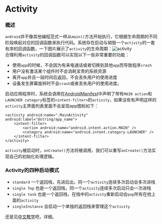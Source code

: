 # Activity

### 概述

`android`并不像其他编程范式一样从`main()`方法开始执行，它根据生命周期的不同阶段唤起对应的回调函数来执行代码。系统存在启动与销毁一个`activity`的一套有序的回调函数，一下图片展示了`activity`的生命周期：![activity](https://raw.githubusercontent.com/zhouchaoyuan/ThePlanForMe/master/M3-M4/W4/basic-lifecycle.png)</br>合理利用`activity`的回调函数可以实现以下一些非常重要的功能：

- 使用`app`的时候，不会因为有来电通话或者切换到其他`app`而导致程序`crash`
- 用户没有激活某个组件时不会消耗宝贵的系统资源
- 离开`app`并且一段时间后返回，不会丢失用户的使用进度
- 设备发生屏幕旋转时不会`crash`或者丢失用户的使用进度。

启动应用程序时，系统会调用在[AndroidManifest](https://github.com/zhouchaoyuan/ThePlanForMe/blob/master/M3-M4/W2/Manifest.md)中声明了带有`MAIN action`和`LAUNCHER category`标签的`<intent-filter>`的`activity`，如果没有有声明这样的`activity`主界面列表里面不会呈现app图标如下：

	<activity android:name=".MainActivity" android:label="@string/app_name">
	    <intent-filter>
	        <action android:name="android.intent.action.MAIN" />
	        <category android:name="android.intent.category.LAUNCHER" />
	    </intent-filter>
	</activity>

`activity`被启动时，`onCreate()`方法将被调用，我们可以重写`onCreate()`方法实现自己的初始化处理逻辑。

### Activity的四种启动模式

- `standard` 一个返回栈，先进后出，同一个`activity`连续多次启动会多次进栈
- `single Top` 也是一个返回栈，同一个`activity`连续多次启动只会一次进栈
- `single task` 也是一个返回栈，在栈中的`activity`重新启动会`pop`所有在他上面的`activity`
- `singleInstance` 会启动一个单独的返回栈来管理这个`activity`


还是见[中文教学](http://hukai.me/android-training-course-in-chinese/basics/activity-lifecycle/starting.html)吧，详细。 